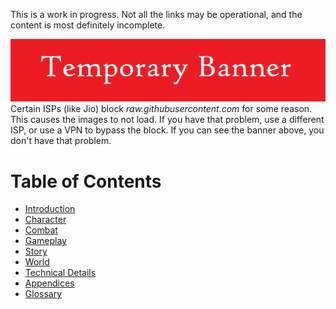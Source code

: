 This is a work in progress. Not all the links may be operational, and the content is most definitely incomplete.

![banner](Handbook/Handbook_files/banner.png)
  \
Certain ISPs (like Jio) block _raw.githubusercontent.com_ for some reason. This causes the images to not load. If you have that problem, use a different ISP, or use a VPN to bypass the block. If you can see the banner above, you don't have that problem.

# Table of Contents

- [Introduction](Handbook/Introduction.md)
- [Character](Handbook/Character.md)
- [Combat](Handbook/Combat.md)
- [Gameplay](Handbook/Gameplay.md)
- [Story](Handbook/Story.md)
- [World](Handbook/World.md)
- [Technical Details](Handbook/Technical%20Details.md)
- [Appendices](Handbook/Appendices.md)
- [Glossary](Handbook/Glossary.md)
